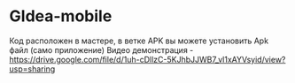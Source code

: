 # GIdea-mobile
Код расположен в мастере, в ветке APK вы можете установить Apk файл (само приложение)
Видео демонстрация - https://drive.google.com/file/d/1uh-cDllzC-5KJhbJJWB7_vl1xAYVsyid/view?usp=sharing
